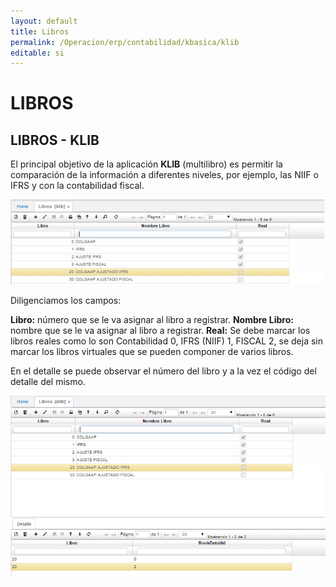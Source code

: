 ```yaml
---
layout: default
title: Libros
permalink: /Operacion/erp/contabilidad/kbasica/klib
editable: si
---
```


# LIBROS

## LIBROS - KLIB

El principal objetivo de la aplicación **KLIB** (multilibro) es permitir la comparación de la información a diferentes niveles, por ejemplo, las NIIF o IFRS y con la contabilidad fiscal.

![](KLIB1.png)

Diligenciamos los campos:

**Libro:** número que se le va asignar al libro a registrar.
**Nombre Libro:** nombre que se le va asignar al libro a registrar.
**Real:** Se debe marcar los libros reales como lo son Contabilidad 0, IFRS (NIIF) 1, FISCAL 2, se deja sin marcar los libros virtuales que se pueden componer de varios libros.

En el detalle se puede observar el número del libro y a la vez el código del detalle del mismo.

![](KLIB2.png)



